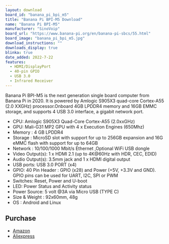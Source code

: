 ```yaml
---
layout: download
board_id: "banana_pi_bpi_m5"
title: "Banana Pi BPI-M5 Download"
name: "Banana Pi BPI-M5"
manufacturer: "SinoVoip"
board_url: "https://www.banana-pi.org/en/banana-pi-sbcs/55.html"
board_image: "banana_pi_bpi_m5.jpg"
download_instructions: ""
downloads_display: true
blinka: true
date_added: 2022-7-22
features:
  - HDMI/DisplayPort
  - 40-pin GPIO
  - USB 3.0
  - Infrared Receiver
---
```


Banana Pi BPI-M5 is the next generation single board computer from Banana Pi in 2020. It is powered by Amlogic S905X3 quad-core Cortex-A55 (2.0 XXGHz) processor.Onboard 4GB LPDDR4 memory and 16GB EMMC storage, and supports 4 USB 3.0 interface, a gigabit network port.

- CPU: Amlogic S905X3 Quad-Core Cortex-A55 (2.0xxGHz)
- GPU: Mali-G31 MP2 GPU with 4 x Execution Engines (650Mhz)
- Memory  : 4 GB LPDDR4
- Storage : MicroSD slot with support for up to 256GB expansion and 16G eMMC flash with support for up to 64GB
- Network : 10/100/1000 Mbit/s Ethernet ,Optional WiFi USB dongle
- Video Output(s): 1 x HDMI 2.1 (up to 4K@60Hz with HDR, CEC, EDID)
- Audio Output(s): 3.5mm jack and 1 x HDMI digital output
- USB ports: USB 3.0 PORT (x4) 
- GPIO: 40 Pin Header : GPIO (x28) and Power (+5V, +3.3V and GND). GPIO pins can be used for UART, I2C, SPI or PWM
- Switches: Reset, Power and U-boot
- LED: Power Status and Activity status
- Power Source: 5 volt @3A via Micro USB (TYPE C)
- Size & Weight  : 92x60mm, 48g
- OS : Android and Linux

## Purchase
* [Amazon](https://amzn.to/3CpbK8X)
* [Aliexpress](https://www.aliexpress.com/item/3256801685527943.html)
